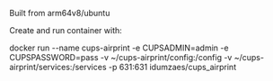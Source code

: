 Built from arm64v8/ubuntu

Create and run container with:

docker run --name cups-airprint -e CUPSADMIN=admin -e CUPSPASSWORD=pass -v ~/cups-airprint/config:/config -v ~/cups-airprint/services:/services -p 631:631 idumzaes/cups_airprint
